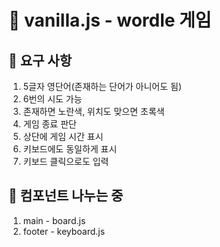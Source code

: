 # 🍦 vanilla.js - wordle 게임

## 👀 요구 사항
1. 5글자 영단어(존재하는 단어가 아니어도 됨)
2. 6번의 시도 가능
3. 존재하면 노란색, 위치도 맞으면 초록색
4. 게임 종료 판단
5. 상단에 게임 시간 표시
6. 키보드에도 동일하게 표시
7. 키보드 클릭으로도 입력


## 👀 컴포넌트 나누는 중
1. main - board.js
2. footer - keyboard.js
